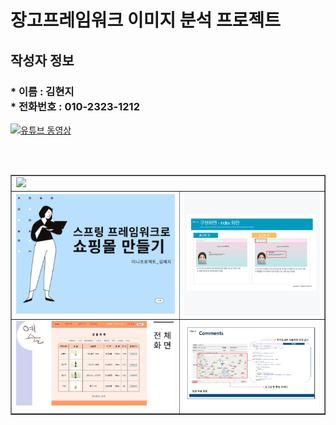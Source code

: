 <h1> 장고프레임워크 이미지 분석 프로젝트 </h1>
<h2> 작성자 정보 </h2>
<h3>
* 이름 : 김현지 <br>
* 전화번호 : 010-2323-1212
</h3> 

[![유튜브 동영상](https://img.youtube.com/vi/cgz6o06AQPE/0.jpg)]([https://www.youtube.com/watch?v=cgz6o06AQPE](https://www.youtube.com/watch?v=1V3SHXk4yM8))

<br> <br>

<table border=1  width=100%>
<tr  >
  
  <td colspan="2" > <img src="https://cafeptthumb-phinf.pstatic.net/MjAyNDA3MTdfNTAg/MDAxNzIxMjE1NTY4MjUz.q25s0maiv95DPIG1zw5SIKkrl3k2IH7VlVORZypQrVEg.piy9yV_65E5ywF3zsR1NX5fEItiM_CQvM5XM0JWBm2Ig.PNG/img1.PNG?type=w1600"  />  </td>
  
</tr>
  
<tr>
  <td  > <img src="https://github.com/hjk-hjk/Django0320/blob/master/hoho/123.PNG?raw=true"  />  </td>
  
  <td  > <img src="https://github.com/hjk-hjk/Django0320/blob/master/hoho/232.PNG?raw=true"  />  </td>
</tr>  

<tr>
  <td  > <img src="https://github.com/hjk-hjk/Django0320/blob/master/hoho/2325.PNG?raw=true"  />  </td>
  
  <td  > <img src="https://github.com/hjk-hjk/Django0320/blob/master/hoho/789.PNG?raw=true"  />  </td>
</tr>  

</table>
